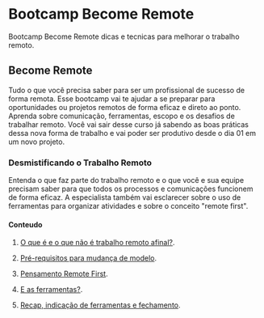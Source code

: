 # Bootcamp Become Remote

Bootcamp Become Remote dicas e tecnicas para melhorar o trabalho remoto.

## Become Remote

Tudo o que você precisa saber para ser um profissional de sucesso de forma remota. Esse bootcamp vai te ajudar a se preparar para oportunidades ou projetos remotos de forma eficaz e direto ao ponto. Aprenda sobre comunicação, ferramentas, escopo e os desafios de trabalhar remoto. Você vai sair desse curso já sabendo as boas práticas dessa nova forma de trabalho e vai poder ser produtivo desde o dia 01 em um novo projeto.

### Desmistificando o Trabalho Remoto

Entenda o que faz parte do trabalho remoto e o que você e sua equipe precisam saber para que todos os processos e comunicações funcionem de forma eficaz. A especialista também vai esclarecer sobre o uso de ferramentas para organizar atividades e sobre o conceito "remote first".

#### Conteudo 

1.  [O que é e o que não é trabalho remoto afinal?](Oqueéeoquenãoétrabalhoremotoafinal.md).

2.  [Pré-requisitos para mudança de modelo](Prérequisitosparamudançademodelo.md).

3.  [Pensamento Remote First](PensamentoRemoteFirst.md).

4.  [E as ferramentas?](Easferramentas.md).

5.  [Recap, indicação de ferramentas e fechamento](Recapindicaçãodeferramentasefechamento.md).


